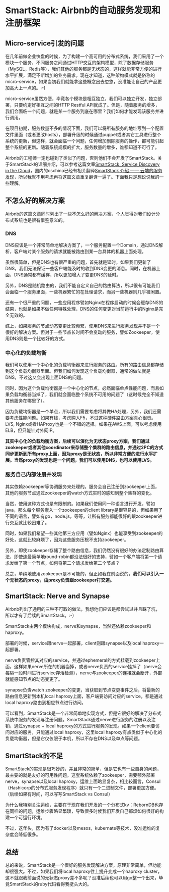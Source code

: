 # SmartStack: Airbnb的自动服务发现和注册框架

## Micro-service引发的问题

在几年前做企业快盘的时候，为了构建一个高可用的分布式系统，我们采用了一个模块一个服务，不同服务之间通过HTTP交互的架构模型，除了数据存储服务（MySQL，Redis等），我们其他的服务都是无状态的，这样就能非常方便的进行水平扩展，满足不断增加的业务需求。现在才知道，这种架构模式就是俗称的micro-service，如果当初我们就能拿这些概念出去忽悠，没准能让自己的产品更加高大上一点的。:-)

micro-service虽然方便，毕竟各个模块是相互独立，我们可以独立开发，独立部署，只要约定好相互之间的HTTP Restful API就成了。但是，随着服务的增多，我们会面临一个问题，就是某一个服务到底在哪里？我们如何才能发现该服务并进行调用。

在项目初期，服务数量不多的情况下面，我们可以将所有服务的地址写到一个配置文件里面（或者更改hosts），部署升级的时候通过puppet或者其它工具进行整个系统的更新，但这样，就会面临一个问题，任何增加删除服务的操作，都可能引起整个系统的更新。随着系统规模的扩大，服务数量的增多，谁都知道不可行了。

Airbnb的工程师一定也碰到了类似了问题，否则他们不会开发了SmartStack。关于SmartStack的详细介绍，可以参考这篇文章[SmartStack: Service Discovery in the Cloud](http://nerds.airbnb.com/smartstack-service-discovery-cloud/)，国内的oschina已经有相关翻译[SmartStack 介绍 —— 云端的服务发现](http://www.oschina.net/translate/smartstack-service-discovery-cloud)，所以我就不用考虑再将这篇文章重复翻译一遍了。下面我只是想说说我的一些理解。

## 不怎么好的解决方案

Airbnb的这篇文章同时列出了一些不怎么好的解决方案，个人觉得对我们设计分布式系统也是很有借鉴意义的。

### DNS

DNS应该是一个非常简单地解决方案了，一个服务配置一个Domain，通过DNS解析，客户端对某个服务的请求就能被路由到某一台具体的机器上面处理。

虽然很简单，但是DNS也有很严重的问题，首先就是延时，如果我们更新了DNS，我们无法保证一些客户端能及时的收到DNS变更的消息。同时，在机器上面，DNS通常都有缓存，所以更加增大了变更DNS的延时。

另外，DNS是随机路由的，我们不能自定义自己的路由算法，所以很有可能我们会面临一个服务里面，一些机器繁忙的在处理请求，而另一些机器则几乎被闲置。

还有一个很严重的问题，一些应用程序譬如Nginx在程序启动的时候会缓存DNS的结果，也就是如果不做任何特殊处理，DNS的任何变更对当前运行中的Nginx是完全无效的。

综上，如果服务的节点动态变更比较频繁，使用DNS来进行服务发现并不是一个很好的解决方案。但对于一些节点长时间不会变动的服务，譬如Zookeeper，使用DNS则是一个比较好的方式。

### 中心化的负载均衡

我们可以使用一个中心化的负载均衡器来进行服务的路由。所有的路由信息都存储到这个负载均衡器里面。但我们如何发现这个负载均衡器，通常的做法就是DNS，不过这又会出现上面DNS的问题。

同时，因为这个负载均衡器是一个中心化的节点，必然面临单点性能问题，而且如果负载均衡器当掉了，我们就会面临整个系统不可用的问题了（这时候完全不知道其他服务在哪里了）。

因为负载均衡器是一个单点，所以我们需要考虑将其做HA处理，另外，我们还需要考虑性能问题。如果有钱，考虑购入F5，不过这种硬件路由方案真心很贵。LVS, Nginx或者HAProxy也是一个不错的选择。如果在AWS上面，可以考虑使用ELB，但只能针对外网IP。

**其实中心化的负载均衡方案，后续可以演化为无状态proxy方案，我们通过zookeeper或者其他coordinator来存储整个集群的路由信息，并通过2PC的方式同步更新到所有proxy上面，因为proxy是无状态，所以非常方便的进行水平扩展。当然proxy的发现也是一个问题，我们可以使用DNS，也可以使用LVS。**

### 服务自己内部注册并发现

其实依赖zookeeper等协调服务来处理的。服务会自己注册到zookeeper上面，其他的服务节点通过zookeeper的watch方式实时的感知到整个集群的变化。

当然，使用这种方式也是有限制的。如果我们使用同一种语言进行开发，譬如java，那么每个服务嵌入一个zookeeper的client library是很容易的，但如果用了不同的语言，譬如有go，node.js，等等，让所有服务都能很好的跟zookeeper进行交互就比较困难了。

同时，如果我们希望一些其他第三方应用（譬如Nginx）也能享受到zookeeper的好处，这就比较麻烦了，因为这些服务压根不支持zookeeper。

另外，即使zookeeper存储了整个路由信息，我们仍然没有很好的办法定制路由算法，即使连最简单地round-robin都没法很好的支持，譬如一个客户端将第一个请求发给了第一个节点，如何将第二个请求发给第二个节点？

总之，单纯地使用zookeeper是不可能的，但正如我在前面说的，**我们可以引入一个无状态的proxy，由proxy负责跟zookeeper打交道。**

## SmartStack: Nerve and Synapse

Airbnb列出了通用的三种不可取的做法，我想他们应该是都尝试过并且踩了坑，所以才有了后续的SmartStack。:-）

SmartStack由两个模块构成，nerve和synapse，当然还依赖zookeeper和haproxy。

部署的时候，service跟nerve一起部署，client则跟synapse以及local haproxy一起部署。

nerve负责管控其对应的service，并通过ephemeral的方式挂载到zookeeper上面，这样如果nerve所在的机器当掉，或者nerve负责的service挂掉了（nerve会每隔一段时间进行service存活检测），nerve与zookeeper的连接就会断开，外部就能感知节点的动态变更了。

synapse负责watch zookeeper的变更，当获取到节点变更事件之后，将最新的路由信息更新到本机local haproxy上面，客户端要访问对应的service，都是通过local haproxy路由到相应节点进行访问。

可以看到，SmartStack是一个非常简单地实现方式，但是它很好的解决了分布式系统中服务的发现与注册问题。SmartStack通过nerve进行服务的注册以及注销，通过synapse + local haproxy的方式进行服务的发现。如果一个client要访问对应的服务，只能通过local haproxy，这里local haproxy有点类似于中心化的负载均衡器，但是它仅仅限于本机，所以不存在DNS以及单点等问题。

## SmartStack的不足

SmartStack的实现是很巧妙的，并且非常的简单，但是它也有一些自身的问题，最主要的就是友好的可用性问题。这套系统依赖了zookeeper，需要额外部署nerve，synapse以及local haproxy，运维上面略显复杂，相比较而言，Consul（Hashicorp的分布式服务发现程序）就只有一个二进制文件，部署更加方便。（后续如果有时间，可以写写SmartStack vs Consul）

为什么我特别关注运维，主要在于现在我们开发的一个分布式kv：RebornDB也存在同样的问题，运维步骤略显繁琐，导致很多时候我们开发自己都烦如何很好的构建一个可运行环境。

不过，这年头，因为有了docker以及mesos，kubernate等技术，没准运维的复杂度会降低很多。

## 总结

总的来说，SmartStack是一个很好的服务发现解决方案，原理非常简单，但功能却很强大。不过，如果我们将local haproxy往上提升变成一个haproxy cluster，这不就跟我前面说的无状态proxy差不多呢？没准后续也可以用go整一个出来，毕竟SmartStack的ruby代码看得我挺头大的。